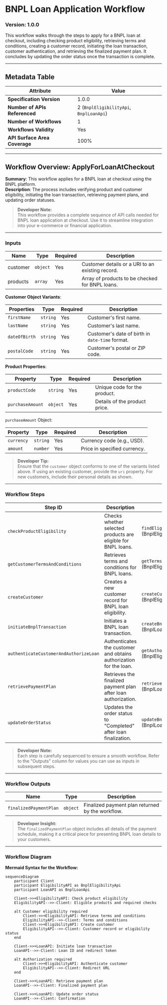# BNPL Loan Application Workflow

### Version: 1.0.0

This workflow walks through the steps to apply for a BNPL loan at checkout, including checking product eligibility, retrieving terms and conditions, creating a customer record, initiating the loan transaction, customer authentication, and retrieving the finalized payment plan. It concludes by updating the order status once the transaction is complete.

---

## Metadata Table

| Attribute                     | Value                                                                                      |
|-------------------------------|--------------------------------------------------------------------------------------------|
| **Specification Version**     | 1.0.0                                                                                     |
| **Number of APIs Referenced** | 2 (`BnplEligibilityApi`, `BnplLoanApi`)                                                   |
| **Number of Workflows**       | 1                                                                                         |
| **Workflows Validity**        | Yes                                                                                       |
| **API Surface Area Coverage** | 100%                                                                                      |

---

## Workflow Overview: ApplyForLoanAtCheckout

**Summary**: This workflow applies for a BNPL loan at checkout using the BNPL platform.  
**Description**: The process includes verifying product and customer eligibility, initiating the loan transaction, retrieving payment plans, and updating order statuses.  

> **Developer Note:**  
> This workflow provides a complete sequence of API calls needed for BNPL loan application at checkout. Use it to streamline integration into your e-commerce or financial application.  

---

### Inputs

| Name      | Type          | Required | Description                                        |
|-----------|---------------|----------|----------------------------------------------------|
| customer  | `object`      | Yes      | Customer details or a URI to an existing record.  |
| products  | `array`       | Yes      | Array of products to be checked for BNPL loans.   |

**Customer Object Variants**:

| Properties           | Type     | Required | Description                                      |
|-----------------------|----------|----------|--------------------------------------------------|
| `firstName`          | `string` | Yes      | Customer's first name.                          |
| `lastName`           | `string` | Yes      | Customer's last name.                           |
| `dateOfBirth`        | `string` | Yes      | Customer's date of birth in `date-time` format. |
| `postalCode`         | `string` | Yes      | Customer's postal or ZIP code.                  |

**Product Properties**:

| Property              | Type     | Required | Description                  |
|-----------------------|----------|----------|------------------------------|
| `productCode`         | `string` | Yes      | Unique code for the product. |
| `purchaseAmount`      | `object` | Yes      | Details of the product price.|

`purchaseAmount` Object:

| Property     | Type     | Required | Description               |
|--------------|----------|----------|---------------------------|
| `currency`   | `string` | Yes      | Currency code (e.g., USD).|
| `amount`     | `number` | Yes      | Price in specified currency.|

> **Developer Tip:**  
> Ensure that the `customer` object conforms to one of the variants listed above. If using an existing customer, provide the `uri` property. For new customers, include their personal details as shown.  

---

### Workflow Steps

| Step ID                            | Description                                                                                     | Operation ID                                      | Outputs                                                                                       |
|------------------------------------|-------------------------------------------------------------------------------------------------|--------------------------------------------------|-----------------------------------------------------------------------------------------------|
| `checkProductEligibility`          | Checks whether selected products are eligible for BNPL loans.                                   | `findEligibleProducts` (BnplEligibilityApi)      | `eligibilityCheckRequired`, `eligibleProducts`, `totalLoanAmount`                             |
| `getCustomerTermsAndConditions`    | Retrieves terms and conditions for BNPL loans.                                                  | `getTermsAndConditions` (BnplEligibilityApi)     | `termsAndConditions`                                                                          |
| `createCustomer`                   | Creates a new customer record for BNPL loan eligibility.                                        | `createCustomer` (BnplEligibilityApi)           | `customer`                                                                                    |
| `initiateBnplTransaction`          | Initiates a BNPL loan transaction.                                                              | `createBnplTransaction` (BnplLoanApi)           | `redirectAuthToken`, `loanTransactionId`                                                     |
| `authenticateCustomerAndAuthorizeLoan` | Authenticates the customer and obtains authorization for the loan.                            | `getAuthorization` (BnplEligibilityApi)         | `redirectUrl`                                                                                 |
| `retrievePaymentPlan`              | Retrieves the finalized payment plan after loan authorization.                                  | `retrieveBnplLoanTransaction` (BnplLoanApi)     | `finalizedPaymentPlan`                                                                        |
| `updateOrderStatus`                | Updates the order status to "Completed" after loan finalization.                                | `updateBnplLoanTransactionStatus` (BnplLoanApi) | None                                                                                          |

> **Developer Note:**  
> Each step is carefully sequenced to ensure a smooth workflow. Refer to the "Outputs" column for values you can use as inputs in subsequent steps.  

---

### Workflow Outputs

| Name                   | Type          | Description                                       |
|------------------------|---------------|---------------------------------------------------|
| `finalizedPaymentPlan` | `object`      | Finalized payment plan returned by the workflow. |

> **Developer Insight:**  
> The `finalizedPaymentPlan` object includes all details of the payment schedule, making it a critical piece for presenting BNPL loan details to your customers.

---

### Workflow Diagram

**Mermaid Syntax for the Workflow:**

```mermaid
sequenceDiagram
    participant Client
    participant EligibilityAPI as BnplEligibilityApi
    participant LoanAPI as BnplLoanApi

    Client->>+EligibilityAPI: Check product eligibility
    EligibilityAPI-->>-Client: Eligible products and required checks

    alt Customer eligibility required
        Client->>+EligibilityAPI: Retrieve terms and conditions
        EligibilityAPI-->>-Client: Terms and conditions
        Client->>+EligibilityAPI: Create customer
        EligibilityAPI-->>-Client: Customer record or eligibility status
    end

    Client->>+LoanAPI: Initiate loan transaction
    LoanAPI-->>-Client: Loan ID and redirect token

    alt Authorization required
        Client->>+EligibilityAPI: Authenticate customer
        EligibilityAPI-->>-Client: Redirect URL
    end

    Client->>+LoanAPI: Retrieve payment plan
    LoanAPI-->>-Client: Finalized payment plan

    Client->>+LoanAPI: Update order status
    LoanAPI-->>-Client: Confirmation
```
